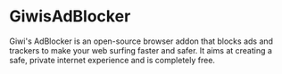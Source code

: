 # GiwisAdBlocker
Giwi's AdBlocker is an open-source browser addon that blocks ads and trackers to make your web surfing faster and safer. It aims at creating a safe, private internet experience and is completely free.
